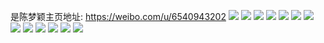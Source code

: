 是陈梦颖主页地址: https://weibo.com/u/6540943202 
![](https://wx4.sinaimg.cn/mw2000/0078F87Uly1h84cxnhd0rj30u01sydlw.jpg) 
![](https://wx4.sinaimg.cn/mw2000/0078F87Uly1h84cxo0qdjj30u015kaje.jpg) 
![](https://wx4.sinaimg.cn/mw2000/0078F87Uly1h7jmuef8oqj30u01sy0ye.jpg) 
![](https://wx4.sinaimg.cn/mw2000/0078F87Uly1h68lxdmft1j30u0140gtk.jpg) 
![](https://wx4.sinaimg.cn/mw2000/0078F87Uly1h3u4p6rtyfj30u0157jwd.jpg) 
![](https://wx4.sinaimg.cn/mw2000/0078F87Uly1h3u4p769h8j313u0tu12m.jpg) 
![](https://wx4.sinaimg.cn/mw2000/0078F87Uly1h3mrwmu39nj30u01sytfr.jpg) 
![](https://wx4.sinaimg.cn/mw2000/0078F87Uly1h3mrx5h0ipj30u01syjze.jpg) 
![](https://wx4.sinaimg.cn/mw2000/0078F87Uly1h3eynz7cfnj30u016h42d.jpg) 
![](https://wx4.sinaimg.cn/mw2000/0078F87Uly1h3b0a0zw94j30u00wewhc.jpg) 
![](https://wx4.sinaimg.cn/mw2000/0078F87Uly1h1w7brw2l9j30u01kygor.jpg) 
![](https://wx4.sinaimg.cn/mw2000/0078F87Uly1h1w7bsnnksj30u00xgq5p.jpg) 
![](https://wx4.sinaimg.cn/mw2000/0078F87Uly1h1w7btx9idj31400u0115.jpg) 
